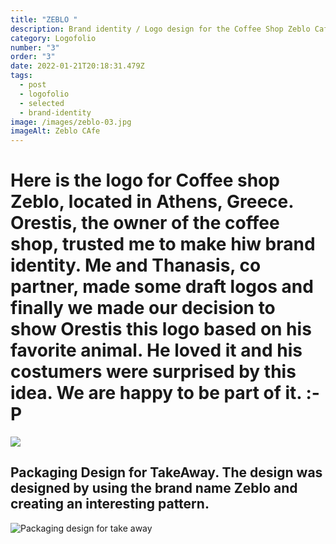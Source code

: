 ```yaml
---
title: "ZEBLO "
description: Brand identity / Logo design for the Coffee Shop Zeblo Cafe "The Original"
category: Logofolio
number: "3"
order: "3"
date: 2022-01-21T20:18:31.479Z
tags:
  - post
  - logofolio
  - selected
  - brand-identity
image: /images/zeblo-03.jpg
imageAlt: Zeblo CAfe
---
```

# Here is the logo for Coffee shop Zeblo, located in Athens, Greece. Orestis, the owner of the coffee shop, trusted me to make hiw brand identity. Me and Thanasis, co partner, made some draft logos and finally we made our decision to show Orestis this logo based on his favorite animal. He loved it and his costumers were surprised by this idea. We are happy to be part of it. :-P

![](/images/zeblo-draft-logos-newnewτελ-01.jpg)

## Packaging Design for TakeAway. The design was designed by using the brand name Zeblo and creating an interesting pattern.

![Packaging design for take away](/images/dsfgsd.jpg)